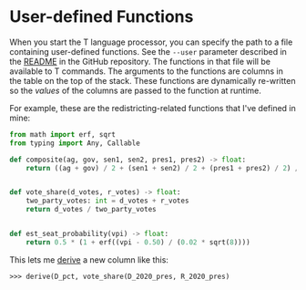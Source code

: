 # User-defined Functions

When you start the T language processor, you can specify the path to a file containing user-defined functions. 
See the `--user` parameter described in the [README](https://github.com/alecramsay/T) in the GitHub repository.
The functions in that file will be available to T commands.
The arguments to the functions are columns in the table on the top of the stack.
These functions are dynamically re-written so the *values* of the columns are passed to the function at runtime.

For example, these are the redistricting-related functions that I've defined in mine:

```python
from math import erf, sqrt
from typing import Any, Callable

def composite(ag, gov, sen1, sen2, pres1, pres2) -> float:
    return ((ag + gov) / 2 + (sen1 + sen2) / 2 + (pres1 + pres2) / 2) / 3


def vote_share(d_votes, r_votes) -> float:
    two_party_votes: int = d_votes + r_votes
    return d_votes / two_party_votes


def est_seat_probability(vpi) -> float:
    return 0.5 * (1 + erf((vpi - 0.50) / (0.02 * sqrt(8))))
```

This lets me [derive](commands/derive.md) a new column like this:

`>>> derive(D_pct, vote_share(D_2020_pres, R_2020_pres)`